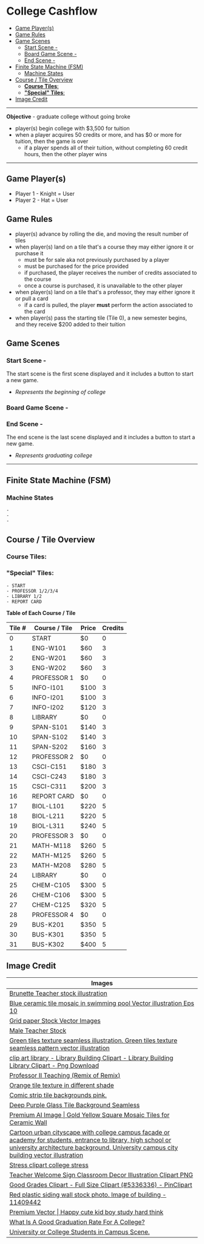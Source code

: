 # College Cashflow

<!--TOC-->
  - [Game Player(s)](#game-players)
  - [Game Rules](#game-rules)
  - [Game Scenes](#game-scenes)
    - [Start Scene -](#start-scene-)
    - [Board Game Scene -](#board-game-scene-)
    - [End Scene -](#end-scene-)
  - [Finite State Machine (FSM)](#finite-state-machine-fsm)
    - [Machine States](#machine-states)
  - [Course / Tile Overview](#course-tile-overview)
    - [**Course Tiles**:](#course-tiles)
    - [**"Special" Tiles**:](#special-tiles)
  - [Image Credit](#image-credit)
<!--/TOC-->

---

**Objective** - graduate college without going broke

- player(s) begin college with $3,500 for tuition
- when a player acquires 50 credits or more, and has $0 or more for tuition, then the game is over 
    - if a player spends all of their tuition, without completing 60 credit hours, then the other player wins

---

## Game Player(s)
- Player 1 - Knight = User
- Player 2 - Hat = User

## Game Rules
- player(s) advance by rolling the die, and moving the result number of tiles
- when player(s) land on a tile that's a course they may either ignore it or purchase it
    - must be for sale aka not previously purchased by a player
    - must be purchased for the price provided
    - if purchased, the player receives the number of credits associated to the course
    - once a course is purchased, it is unavailable to the other player
- when player(s) land on a tile that's a professor, they may either ignore it or pull a card
    - if a card is pulled, the player **must** perform the action associated to the card
- when player(s) pass the starting tile (Tile 0), a new semester begins, and they receive $200 added to their tuition

## Game Scenes
### Start Scene -
The start scene is the first scene displayed and it includes a button to start a new game.
- *Represents the beginning of college*
### Board Game Scene -

### End Scene -
The end scene is the last scene displayed and it includes a button to start a new game.
- *Represents graduating college*

---

## Finite State Machine (FSM)
### Machine States
    -
    -
    -


## Course / Tile Overview
### **Course Tiles**:

### **"Special" Tiles**:
    - START
    - PROFESSOR 1/2/3/4
    - LIBRARY 1/2
    - REPORT CARD

**Table of Each Course / Tile**

| Tile # | Course / Tile | Price | Credits |
| ------ | ------------- | ----- | ------- |
| 0      | START         | $0    | 0       |
| 1      | ENG-W101      | $60   | 3       |
| 2      | ENG-W201      | $60   | 3       |
| 3      | ENG-W202      | $60   | 3       |
| 4      | PROFESSOR 1   | $0    | 0       |
| 5      | INFO-I101     | $100  | 3       |
| 6      | INFO-I201     | $100  | 3       |
| 7      | INFO-I202     | $120  | 3       |
| 8      | LIBRARY       | $0    | 0       |
| 9      | SPAN-S101     | $140  | 3       |
| 10     | SPAN-S102     | $140  | 3       |
| 11     | SPAN-S202     | $160  | 3       |
| 12     | PROFESSOR 2   | $0    | 0       |
| 13     | CSCI-C151     | $180  | 3       |
| 14     | CSCI-C243     | $180  | 3       |
| 15     | CSCI-C311     | $200  | 3       |
| 16     | REPORT CARD   | $0    | 0       |
| 17     | BIOL-L101     | $220  | 5       |
| 18     | BIOL-L211     | $220  | 5       |
| 19     | BIOL-L311     | $240  | 5       |
| 20     | PROFESSOR 3   | $0    | 0       |
| 21     | MATH-M118     | $260  | 5       |
| 22     | MATH-M125     | $260  | 5       |
| 23     | MATH-M208     | $280  | 5       |
| 24     | LIBRARY       | $0    | 0       |
| 25     | CHEM-C105     | $300  | 5       |
| 26     | CHEM-C106     | $300  | 5       |
| 27     | CHEM-C125     | $320  | 5       |
| 28     | PROFESSOR 4   | $0    | 0       |
| 29     | BUS-K201      | $350  | 5       |
| 30     | BUS-K301      | $350  | 5       |
| 31     | BUS-K302      | $400  | 5       |

## Image Credit

| Images |
| --------------------------------------------------------------------------------------------------------------------------------------------------------------------------------------------------------------------------------------------------------------------------------------------------------------------------------------------------------------------------- |
| [Brunette Teacher stock illustration](https://www.istockphoto.com/vector/brunette-teacher-gm165906501-20385433)       |
| [Blue ceramic tile mosaic in swimming pool Vector illustration Eps 10](https://img.freepik.com/premium-vector/blue-ceramic-tile-mosaic-swimming-pool-vector-illustration-eps-10_230920-1005.jpg?w=826)                                                                                                                                                                      |
| [Grid paper Stock Vector Images](https://st.depositphotos.com/1427101/4343/v/450/depositphotos_43433909-stock-illustration-blue-grid-paper.jpg)                                                                                                                                                                                                                             |
| [Male Teacher Stock](https://thumbs.dreamstime.com/b/cartoon-male-teacher-illustration-51245540.jpg?w=360)                                                                                                                                                                                                                                                                  |
| [Green tiles texture seamless illustration. Green tiles texture seamless pattern vector illustration](https://www.dreamstime.com/stock-illustration-green-tiles-texture-seamless-illustration-pattern-vector-image86609664)                                                                                                                                                 |
| [clip art library - Library Building Clipart - Library Building Library Clipart - Png Download](https://www.pinclipart.com/maxpin/TwJTi/)                                                                                                                                                                                                                                   |
| [Professor II Teaching (Remix of Remix)](https://freesvg.org/1528665403)                                                                                                                                                                                                                                                                                                    |
| [Orange tile texture in different shade](https://www.dreamstime.com/royalty-free-stock-images-orange-tile-texture-image19885149)                                                                                                                                                                                                                                            |
| [Comic strip tile backgrounds pink.](https://www.rawpixel.com/image/12668138/comic-strip-tile-backgrounds-pink-generated-image-rawpixel)                                                                                                                                                                                                                                    |
| [Deep Purple Glass Tile Background Seamless](https://www.commentnation.com/background.php?MyFile=deep_purple_glass_tile_background_seamless.php&ID=C99.php)                                                                                                                                                                                                                 |
| [Premium AI Image \| Gold Yellow Square Mosaic Tiles for Ceramic Wall](https://img.freepik.com/premium-photo/gold-yellow-square-mosaic-tiles-ceramic-wall_1031251-1886.jpg?w=2000)                                                                                                                                                                                          |
| [Cartoon urban cityscape with college campus facade or academy for students, entrance to library, high school or university architecture background. University campus city building vector illustration](https://www.dreamstime.com/cartoon-urban-cityscape-college-campus-facade-academy-students-entrance-to-library-high-school-university-architecture-image204116809) |
| [Stress clipart college stress](https://webstockreview.net/images/stress-clipart-college-stress.png)                                                                                                                                                                                                                                                                        |
| [Teacher Welcome Sign Classroom Decor Illustration Clipart PNG](https://www.pngall.com/teacher-png/download/40870/)                                                                                                                                                                                                                                                         |
| [Good Grades Clipart - Full Size Clipart (#5336336) - PinClipart](https://www.pinclipart.com/picdir/big/533-5336336_good-grades-clipart.png)                                                                                                                                                                                                                                |
| [Red plastic siding wall stock photo. Image of building - 11409442](https://thumbs.dreamstime.com/b/red-plastic-siding-wall-11409442.jpg)                                                                                                                                                                                                                                   |
| [Premium Vector \| Happy cute kid boy study hard think](https://i.pinimg.com/736x/24/ad/d0/24add0add9542dbc1d28dd4aa26d10fc.jpg)                                                                                                                                                                                                                                            |
| [What Is A Good Graduation Rate For A College?](https://tagvault.org/blog/what-is-a-good-graduation-rate-for-a-college/)                                                                                                                                                                                                                                                    |
| [University or College Students in Campus Scene.](https://thumbs.dreamstime.com/b/university-college-students-campus-scene-people-cartoon-characters-studying-relaxing-playing-sports-park-academic-165167035.jpg)                                                                                                                                                          |